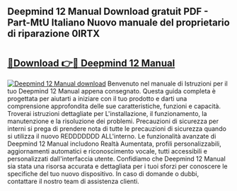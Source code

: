 ## Deepmind 12 Manual Download gratuit PDF - Part-MtU Italiano Nuovo manuale del proprietario di riparazione 0IRTX

# <h2><a href="http://dffff8.blite.top/?on=Deepmind+12+Manual">🔗Download 👉🔴 Deepmind 12 Manual</a></h2>

[![Deepmind 12 Manual download](https://i.imgur.com/lujVjoI.png)](http://dffff8.blite.top/?on=Deepmind+12+Manual)
Benvenuto nel manuale di Istruzioni per il tuo Deepmind 12 Manual appena consegnato. Questa guida completa è progettata per aiutarti a iniziare con il tuo prodotto e darti una comprensione approfondita delle sue caratteristiche, funzioni e capacità. Troverai istruzioni dettagliate per L'installazione, il funzionamento, la manutenzione e la risoluzione dei problemi. Precauzioni di sicurezza per interni si prega di prendere nota di tutte le precauzioni di sicurezza quando si utilizza il nuovo REDDDDDDD ALL'interno. Le funzionalità avanzate di Deepmind 12 Manual includono Realtà Aumentata, profili personalizzabili, aggiornamenti automatici e riconoscimento vocale, tutti accessibili e personalizzati dall'interfaccia utente. Confidiamo che Deepmind 12 Manual sia stata una risorsa accurata e dettagliata per i tuoi sforzi per conoscere le specifiche del tuo nuovo dispositivo. In caso di domande o dubbi, contattare il nostro team di assistenza clienti.
